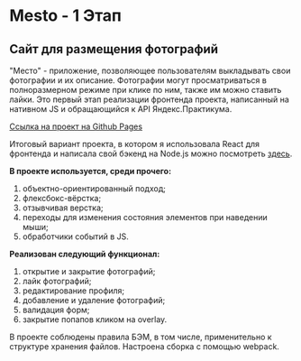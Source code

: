 # Mesto - 1 Этап
## Сайт для размещения фотографий

"Место" - приложение, позволяющее пользователям выкладывать свои фотографии и их описание. Фотографии могут просматриваться в полноразмерном режиме при клике по ним, также им можно ставить лайки. Это первый этап реализации фронтенда проекта, написанный на нативном JS и обращающийся к API Яндекс.Практикума.  

[Ссылка на проект на Github Pages](https://alyonagn.github.io/mesto/)

Итоговый вариант проекта, в котором я использовала React для фронтенда и написала свой бэкенд на Node.js можно посмотреть [здесь](https://github.com/AlyonaGN/react-mesto-api-full).

**В проекте используется, среди прочего:** 

1. объектно-ориентированный подход;
2. флексбокс-вёрстка;
3. отзывчивая верстка;
4. переходы для изменения состояния элементов при наведении мыши;
5. обработчики событий в JS.

**Реализован следующий функционал:**

1. открытие и закрытие фотографий;
2. лайк фотографий;
3. редактирование профиля;
4. добавление и удаление фотографий;
5. валидация форм;
6. закрытие попапов кликом на overlay.
 

В проекте соблюдены правила БЭМ, в том числе, применительно к структуре хранения файлов.
Настроена сборка с помощью webpack.



